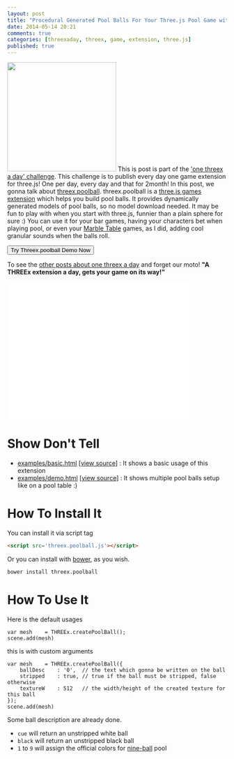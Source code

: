 ```yaml
---
layout: post
title: "Procedural Generated Pool Balls For Your Three.js Pool Game with threex.poolball"
date: 2014-05-14 20:21
comments: true
categories: [threexaday, threex, game, extension, three.js]
published: true
---
```


<a href='http://jeromeetienne.github.io/threex.poolball/examples/demo.html' target='_blank'><img class="right" src="https://raw.githubusercontent.com/jeromeetienne/threex.poolball/master/examples/images/screenshot-threex-poolball-512x512.jpg" width="250" height="250"></a>
This is post is part of the ['one threex a day' challenge](/blog/2014/04/22/one-threex-a-day-gets-your-game-on-its-way-a-challenge/). 
This challenge is to publish every day one game extension for three.js!
One per day, every day and that for 2month!
In this post, we gonna talk about 
[threex.poolball](http://www.threejsgames.com/extensions/#threex.poolball).
threex.poolball is a [three.js games extension](http://www.threejsgames.com/extensions/) which helps you build pool balls. It provides dynamically generated models of pool balls, so no model download needed. It may be fun to play with when you start with three.js, funnier than a plain sphere for sure :) You can use it for your bar games, having  your characters bet when playing pool, or even your [Marble Table](http://jeromeetienne.github.io/marbleTable/) games, as I did, adding cool granular sounds when the balls roll. 

<a href='http://jeromeetienne.github.io/threex.poolball/examples/demo.html' target='_blank'><input type="button" value='Try Threex.poolball Demo Now' /></a>

To see the [other posts about one threex a day](/blog/categories/threexaday/) and forget our moto!
**"A THREEx extension a day, gets your game on its way!"**


<!-- more -->

<iframe width="420" height="315" src="//www.youtube.com/embed/u_hjrVazLYo" frameborder="0" allowfullscreen></iframe>


Show Don't Tell
===============
* [examples/basic.html](http://jeromeetienne.github.io/threex.poolball/examples/basic.html)
\[[view source](https://github.com/jeromeetienne/threex.poolball/blob/master/examples/basic.html)\] :
It shows a basic usage of this extension
* [examples/demo.html](http://jeromeetienne.github.io/threex.poolball/examples/demo.html)
\[[view source](https://github.com/jeromeetienne/threex.poolball/blob/master/examples/demo.html)\] :
It shows multiple pool balls setup like on a pool table :)

How To Install It
=================

You can install it via script tag

```html
<script src='threex.poolball.js'></script>
```

Or you can install with [bower](http://bower.io/), as you wish.

```bash
bower install threex.poolball
```

How To Use It
=============

Here is the default usages

```
var mesh    = THREEx.createPoolBall();
scene.add(mesh)
```

this is with custom arguments

```
var mesh    = THREEx.createPoolBall({
    ballDesc    : '0',  // the text which gonna be written on the ball
    stripped    : true, // true if the ball must be stripped, false otherwise
    textureW    : 512   // the width/height of the created texture for this ball
});
scene.add(mesh)
```

Some ball description are already done.

* ```cue``` will return an unstripped white ball
* ```black``` will return an unstripped black ball
* ```1``` to ```9``` will assign the official colors for [nine-ball](http://en.wikipedia.org/wiki/Nine-ball) pool